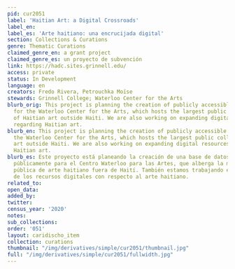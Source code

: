 ```yaml
---
pid: cur2051
label: 'Haitian Art: a Digital Crossroads'
label_en:
label_es: 'Arte haitiano: una encrucijada digital'
section: Collections & Curations
genre: Thematic Curations
claimed_genre_en: a grant project
claimed_genre_es: un proyecto de subvención
link: https://hadc.sites.grinnell.edu/
access: private
status: In Development
language: en
creators: Fredo Rivera, Petrouchka Moïse
stewards: Grinnell College; Waterloo Center for the Arts
blurb_orig: This project is planning the creation of publicly accessible database
  for the Waterloo Center for the Arts, which hosts the largest public collection
  of Haitian art outside Haiti. We are also working on expanding digital resources
  regarding Haitian art.
blurb_en: This project is planning the creation of publicly accessible database for
  the Waterloo Center for the Arts, which hosts the largest public collection of Haitian
  art outside Haiti. We are also working on expanding digital resources regarding
  Haitian art.
blurb_es: Este proyecto está planeando la creación de una base de datos accesible
  públicamente para el Centro Waterloo para las Artes, que alberga la mayor colección
  pública de arte haitiano fuera de Haití. También estamos trabajando en la expansión
  de los recursos digitales con respecto al arte haitiano.
related_to:
open_data:
added_by:
twitter:
census_year: '2020'
notes:
sub_collections:
order: '051'
layout: caridischo_item
collection: curations
thumbnail: "/img/derivatives/simple/cur2051/thumbnail.jpg"
full: "/img/derivatives/simple/cur2051/fullwidth.jpg"
---
```

